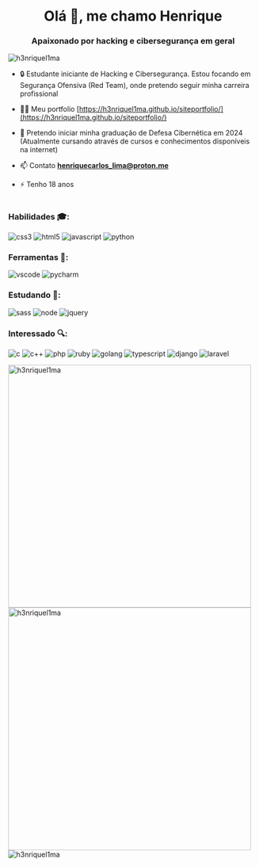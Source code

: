 <h1 align="center">Olá 👋, me chamo Henrique</h1>
<h3 align="center">Apaixonado por hacking e cibersegurança em geral</h3>

<p align="left"> <img src="https://komarev.com/ghpvc/?username=h3nriquel1ma&label=Profile%20views&color=0e75b6&style=flat" alt="h3nriquel1ma" /> </p>

- 🔒 Estudante iniciante de Hacking e Cibersegurança. Estou focando em Segurança Ofensiva (Red Team), onde pretendo seguir minha carreira profissional

- 👨‍💻 Meu portfolio [https://h3nriquel1ma.github.io/siteportfolio/](https://h3nriquel1ma.github.io/siteportfolio/)

- 🔐 Pretendo iniciar minha graduação de Defesa Cibernética em 2024 (Atualmente cursando através de cursos e conhecimentos disponíveis na internet)

- 📫 Contato **henriquecarlos_lima@proton.me**

- ⚡ Tenho 18 anos
<h1></h1>
<h3 align="left">Habilidades 🎓:</h3>
<p align="left">
  <img src="https://img.shields.io/badge/CSS3-1572B6?style=for-the-badge&logo=css3&logoColor=white" alt="css3"/> 
  <img src="https://img.shields.io/badge/HTML5-E34F26?style=for-the-badge&logo=html5&logoColor=white" alt="html5"/> 
  <img src="https://img.shields.io/badge/JavaScript-F7DF1E?style=for-the-badge&logo=javascript&logoColor=black" alt="javascript"/>
  <img src="https://img.shields.io/badge/Python-3776AB?style=for-the-badge&logo=python&logoColor=white" alt="python"/> 
</p>

<h3 align="left">Ferramentas 🧰:</h3>
<p align="left">
  <img src="https://img.shields.io/badge/Visual_Studio_Code-0078D4?style=for-the-badge&logo=visual%20studio%20code&logoColor=white" alt="vscode"/>
  <img src="https://img.shields.io/badge/PyCharm-000000.svg?&style=for-the-badge&logo=PyCharm&logoColor=white" alt="pycharm"/>   
</p>

<h3 align="left">Estudando 📖:</h3>
<p align="left">
  <img src="https://img.shields.io/badge/Sass-CC6699?style=for-the-badge&logo=sass&logoColor=white" alt="sass"/>
  <img src="https://img.shields.io/badge/Node.js-43853D?style=for-the-badge&logo=node.js&logoColor=white" alt="node"/>
  <img src="https://img.shields.io/badge/jQuery-0769AD?style=for-the-badge&logo=jquery&logoColor=white" alt="jquery"/>
</p>

<h3 align="left">Interessado 🔍:</h3>
<p align="left">
  <img src="https://img.shields.io/badge/C-00599C?style=for-the-badge&logo=c&logoColor=white" alt="c"/>
  <img src="https://img.shields.io/badge/C%2B%2B-00599C?style=for-the-badge&logo=c%2B%2B&logoColor=white" alt="c++"/>
  <img src="https://img.shields.io/badge/PHP-777BB4?style=for-the-badge&logo=php&logoColor=white" alt="php"/>
  <img src="https://img.shields.io/badge/Ruby-CC342D?style=for-the-badge&logo=ruby&logoColor=white" alt="ruby"/>
  <img src="https://img.shields.io/badge/Go-00ADD8?style=for-the-badge&logo=go&logoColor=white" alt="golang"/>
  <img src="https://img.shields.io/badge/TypeScript-007ACC?style=for-the-badge&logo=typescript&logoColor=white" alt="typescript"/>
  <img src="https://img.shields.io/badge/Django-092E20?style=for-the-badge&logo=django&logoColor=white" alt="django"/>
  <img src="https://img.shields.io/badge/Laravel-FF2D20?style=for-the-badge&logo=laravel&logoColor=white" alt="laravel"/>
</p>

<p align='left'>
<img width='490em' align="left" src="https://github-readme-stats.vercel.app/api/top-langs?username=h3nriquel1ma&show_icons=true&locale=en&layout=compact&theme=tokyonight" alt="h3nriquel1ma" />
<img width='490em' align="left" src="https://github-readme-stats.vercel.app/api?username=h3nriquel1ma&show_icons=true&locale=en&theme=tokyonight" alt="h3nriquel1ma" />
<img src="https://github-profile-trophy.vercel.app/?username=h3nriquel1ma&theme=tokyonight&column=3" alt="h3nriquel1ma" />
</p>
